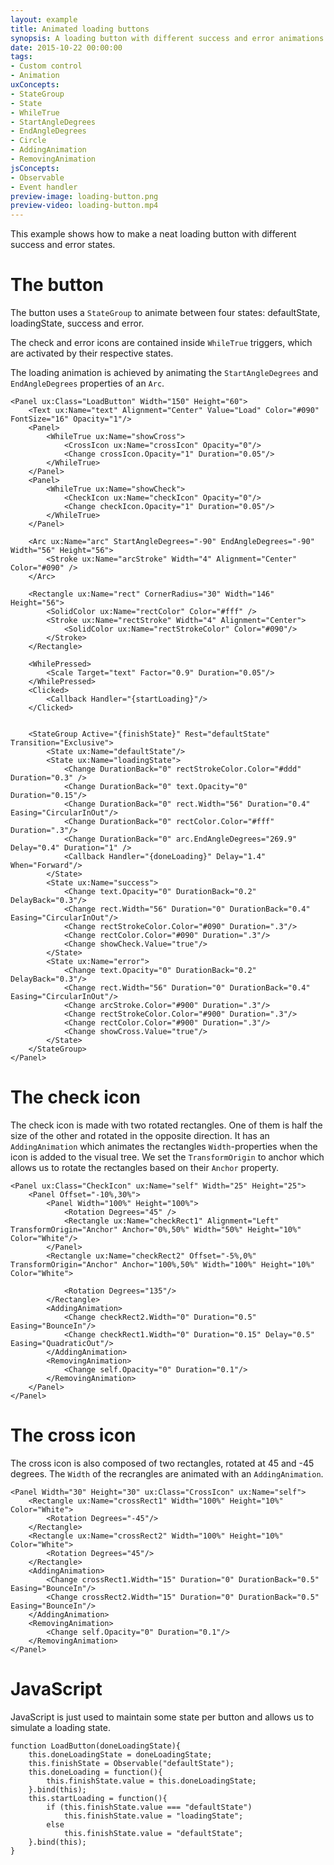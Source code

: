 ```yaml
---
layout: example
title: Animated loading buttons
synopsis: A loading button with different success and error animations
date: 2015-10-22 00:00:00
tags:
- Custom control
- Animation
uxConcepts:
- StateGroup
- State
- WhileTrue
- StartAngleDegrees
- EndAngleDegrees
- Circle
- AddingAnimation
- RemovingAnimation
jsConcepts:
- Observable
- Event handler
preview-image: loading-button.png
preview-video: loading-button.mp4
---
```

This example shows how to make a neat loading button with different success and error states.

# The button

The button uses a `StateGroup` to animate between four states: defaultState, loadingState, success and error.

The check and error icons are contained inside `WhileTrue` triggers, which are activated by their respective states.

The loading animation is achieved by animating the `StartAngleDegrees` and `EndAngleDegrees` properties of an `Arc`.

<!-- snippet-begin:code/LoadButton.ux:LoadButton -->

```
<Panel ux:Class="LoadButton" Width="150" Height="60">
	<Text ux:Name="text" Alignment="Center" Value="Load" Color="#090" FontSize="16" Opacity="1"/>
	<Panel>
		<WhileTrue ux:Name="showCross">
			<CrossIcon ux:Name="crossIcon" Opacity="0"/>
			<Change crossIcon.Opacity="1" Duration="0.05"/>
		</WhileTrue>
	</Panel>
	<Panel>
		<WhileTrue ux:Name="showCheck">
			<CheckIcon ux:Name="checkIcon" Opacity="0"/>
			<Change checkIcon.Opacity="1" Duration="0.05"/>
		</WhileTrue>
	</Panel>

	<Arc ux:Name="arc" StartAngleDegrees="-90" EndAngleDegrees="-90" Width="56" Height="56">
		<Stroke ux:Name="arcStroke" Width="4" Alignment="Center" Color="#090" />
	</Arc>

	<Rectangle ux:Name="rect" CornerRadius="30" Width="146" Height="56">
		<SolidColor ux:Name="rectColor" Color="#fff" />
		<Stroke ux:Name="rectStroke" Width="4" Alignment="Center">
			<SolidColor ux:Name="rectStrokeColor" Color="#090"/>
		</Stroke>
	</Rectangle>

	<WhilePressed>
		<Scale Target="text" Factor="0.9" Duration="0.05"/>
	</WhilePressed>
	<Clicked>
		<Callback Handler="{startLoading}"/>
	</Clicked>


	<StateGroup Active="{finishState}" Rest="defaultState" Transition="Exclusive">
		<State ux:Name="defaultState"/>
		<State ux:Name="loadingState">
			<Change DurationBack="0" rectStrokeColor.Color="#ddd" Duration="0.3" />
			<Change DurationBack="0" text.Opacity="0" Duration="0.15"/>
			<Change DurationBack="0" rect.Width="56" Duration="0.4" Easing="CircularInOut"/>
			<Change DurationBack="0" rectColor.Color="#fff" Duration=".3"/>
			<Change DurationBack="0" arc.EndAngleDegrees="269.9" Delay="0.4" Duration="1" />
			<Callback Handler="{doneLoading}" Delay="1.4" When="Forward"/>
		</State>
		<State ux:Name="success">
			<Change text.Opacity="0" DurationBack="0.2" DelayBack="0.3"/>
			<Change rect.Width="56" Duration="0" DurationBack="0.4" Easing="CircularInOut"/>
			<Change rectStrokeColor.Color="#090" Duration=".3"/>
			<Change rectColor.Color="#090" Duration=".3"/>
			<Change showCheck.Value="true"/>
		</State>
		<State ux:Name="error">
			<Change text.Opacity="0" DurationBack="0.2" DelayBack="0.3"/>
			<Change rect.Width="56" Duration="0" DurationBack="0.4" Easing="CircularInOut"/>
			<Change arcStroke.Color="#900" Duration=".3"/>
			<Change rectStrokeColor.Color="#900" Duration=".3"/>
			<Change rectColor.Color="#900" Duration=".3"/>
			<Change showCross.Value="true"/>
		</State>
	</StateGroup>
</Panel>
```

<!-- snippet-end -->


# The check icon

The check icon is made with two rotated rectangles. One of them is half the size of the other and rotated in the opposite direction. It has an `AddingAnimation` which animates the rectangles `Width`-properties when the icon is added to the visual tree. We set the `TransformOrigin` to anchor which allows us to rotate the rectangles based on their `Anchor` property.

<!-- snippet-begin:code/CheckIcon.ux:CheckIcon -->

```
<Panel ux:Class="CheckIcon" ux:Name="self" Width="25" Height="25">
    <Panel Offset="-10%,30%">
        <Panel Width="100%" Height="100%">
            <Rotation Degrees="45" />
            <Rectangle ux:Name="checkRect1" Alignment="Left" TransformOrigin="Anchor" Anchor="0%,50%" Width="50%" Height="10%" Color="White"/>
        </Panel>
        <Rectangle ux:Name="checkRect2" Offset="-5%,0%" TransformOrigin="Anchor" Anchor="100%,50%" Width="100%" Height="10%" Color="White">

            <Rotation Degrees="135"/>
        </Rectangle>
        <AddingAnimation>
            <Change checkRect2.Width="0" Duration="0.5" Easing="BounceIn"/>
            <Change checkRect1.Width="0" Duration="0.15" Delay="0.5" Easing="QuadraticOut"/>
        </AddingAnimation>
        <RemovingAnimation>
            <Change self.Opacity="0" Duration="0.1"/>
        </RemovingAnimation>
    </Panel>
</Panel>
```

<!-- snippet-end -->

# The cross icon

The cross icon is also composed of two rectangles, rotated at 45 and -45 degrees. The `Width` of the recrangles are animated with an `AddingAnimation`.

<!-- snippet-begin:code/CrossIcon.ux:CrossIcon -->

```
<Panel Width="30" Height="30" ux:Class="CrossIcon" ux:Name="self">
    <Rectangle ux:Name="crossRect1" Width="100%" Height="10%" Color="White">
        <Rotation Degrees="-45"/>
    </Rectangle>
    <Rectangle ux:Name="crossRect2" Width="100%" Height="10%" Color="White">
        <Rotation Degrees="45"/>
    </Rectangle>
    <AddingAnimation>
        <Change crossRect1.Width="15" Duration="0" DurationBack="0.5" Easing="BounceIn"/>
        <Change crossRect2.Width="15" Duration="0" DurationBack="0.5" Easing="BounceIn"/>
    </AddingAnimation>
    <RemovingAnimation>
        <Change self.Opacity="0" Duration="0.1"/>
    </RemovingAnimation>
</Panel>
```

<!-- snippet-end -->

# JavaScript

JavaScript is just used to maintain some state per button and allows us to simulate a loading state.

<!-- snippet-begin:code/MainView.js:ButtonState -->

```
function LoadButton(doneLoadingState){
    this.doneLoadingState = doneLoadingState;
    this.finishState = Observable("defaultState");
    this.doneLoading = function(){
        this.finishState.value = this.doneLoadingState;
    }.bind(this);
    this.startLoading = function(){
        if (this.finishState.value === "defaultState")
            this.finishState.value = "loadingState";
        else
            this.finishState.value = "defaultState";
    }.bind(this);
}
```

<!-- snippet-end -->
